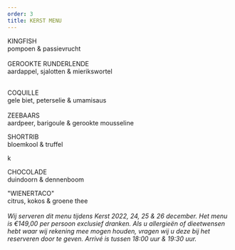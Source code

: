 ```yaml
---
order: 3
title: KERST MENU
---
```

KINGFISH\
pompoen & passievrucht\
\
GEROOKTE RUNDERLENDE\
aardappel, sjalotten & mierikswortel

\
COQUILLE\
gele biet, peterselie & umamisaus\
\
ZEEBAARS\
aardpeer, barigoule & gerookte mousseline



SHORTRIB\
bloemkool & truffel

k﻿

CHOCOLADE\
d﻿uindoorn & dennenboom



"WIENERTACO"\
citrus, kokos & groene thee\
\
*Wij serveren dit menu tijdens Kerst 2022, 24, 25 & 26 december. Het menu is €149,00 per persoon exclusief dranken. Als u allergieën of dieetwensen hebt waar wij rekening mee mogen houden, vragen wij u deze bij het reserveren door te geven. Arrivé is tussen 18:00 uur & 19:30 uur.*